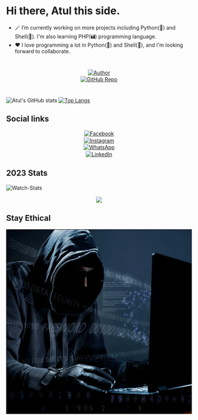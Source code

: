 # Hi there, Atul this side.
 
- 🪄 I’m currently working on more projects including Python(🐍) and Shell(🐚). I'm also learning PHP(🖬) programming language.
- ♥️ I love programming a lot in Python(🐍) and Shell(🐚), and I'm looking forward to collaborate.<br>

#
<p align="center">
  <a href="https://github.com/A-Unix"  target="_blank">
    <img align="center" src="https://img.shields.io/badge/Author-Atul-cyan" alt="Author">
  </a><br>
  <a href="https://github.com/A-Unix?tab=repositories"  target="_blank">
    <img align="center" src="https://img.shields.io/badge/GitHub_Repo-A--Unix-yellow" alt="GitHub Repo">
  </a><br>
</p>

#
![Atul's GitHub stats](https://github-readme-stats.vercel.app/api?username=A-Unix&show_icons=true&theme=transparent)   [![Top Langs](https://github-readme-stats.vercel.app/api/top-langs/?username=A-Unix&theme=transparent)](https://github.com/A-Unix/github-readme-stats)

## Social links<br>
<p align="center">
 <a href="https://www.facebook.com/as46176"  target="_blank">
  <img align="center" src="https://img.shields.io/badge/Facebook-Atul-blue" alt="Facebook">
 </a><br>
 <a href="https://www.instagram.com/atul_s3"  target="_blank">
  <img align="center" src="https://img.shields.io/badge/Instagram-Atul-magenta" alt="Instagram">
 </a><br>
 <a href="https://wa.me/+8894287590?text=Hi+Atul,+nice+to+meet+you,+my+name+is+ , I got your no. from GitHub" target="_blank">
  <img align="center" src="https://img.shields.io/badge/WhatsApp-Atul-green" alt="WhatsApp">
 </a><br>
 <a href="https://www.linkedin.com/in/atul-sharma-7b5259181/"  target="_blank">
  <img align="center" src="https://img.shields.io/badge/LinkedIn-Atul_Sharma-blue" alt="LinkedIn">
 </a>
</p>

## 2023 Stats
<img align="center" width="963" height="550" alt="Watch-Stats" src="https://github.com/Atuls-git/Atuls-git/assets/54507991/24836931-9e26-4161-95fa-27b03f33cee4" /><br>
<p align="center">
<img align="center" src="https://img.shields.io/badge/Stay_tuned_for_more_scripts_:)-8A2BE2" target="_blank" />
</p>

## Stay Ethical
<img height="500" width="963" src="https://github.com/TermuxHackz/termuxhackz/blob/master/hacker_uGThpFPb.gif"/>
